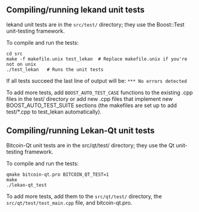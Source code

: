 Compiling/running lekand unit tests
------------------------------------

lekand unit tests are in the `src/test/` directory; they
use the Boost::Test unit-testing framework.

To compile and run the tests:

	cd src
	make -f makefile.unix test_lekan  # Replace makefile.unix if you're not on unix
	./test_lekan   # Runs the unit tests

If all tests succeed the last line of output will be:
`*** No errors detected`

To add more tests, add `BOOST_AUTO_TEST_CASE` functions to the existing
.cpp files in the test/ directory or add new .cpp files that
implement new BOOST_AUTO_TEST_SUITE sections (the makefiles are
set up to add test/*.cpp to test_lekan automatically).


Compiling/running Lekan-Qt unit tests
---------------------------------------

Bitcoin-Qt unit tests are in the src/qt/test/ directory; they
use the Qt unit-testing framework.

To compile and run the tests:

	qmake bitcoin-qt.pro BITCOIN_QT_TEST=1
	make
	./lekan-qt_test

To add more tests, add them to the `src/qt/test/` directory,
the `src/qt/test/test_main.cpp` file, and bitcoin-qt.pro.
